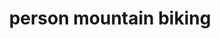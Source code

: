 ---
layout: people&body
title: person mountain biking
emoji: person_mountain_biking
permalink: 🚵.html
---